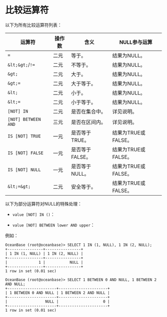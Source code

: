 比较运算符 
==========================



以下为所有比较运算符列表：


|         运算符         | 操作数 |     含义     |    NULL参与运算    |
|---------------------|-----|------------|----------------|
| `=`                 | 二元  | 等于。        | 结果为NULL。       |
| `&lt;&gt;`/`!=`     | 二元  | 不等于。       | 结果为NULL。       |
| `&gt;`              | 二元  | 大于。        | 结果为NULL。       |
| `&gt;=`             | 二元  | 大于等于。      | 结果为NULL。       |
| `&lt;`              | 二元  | 小于。        | 结果为NULL。       |
| `&lt;=`             | 二元  | 小于等于。      | 结果为NULL。       |
| `[NOT] IN`          | 二元  | 是否在集合中。    | 详见说明。          |
| `[NOT] BETWEEN AND` | 三元  | 是否在区间内。    | 详见说明。          |
| `IS [NOT] TRUE`     | 一元  | 是否等于TRUE。  | 结果为TRUE或FALSE。 |
| `IS [NOT] FALSE`    | 一元  | 是否等于FALSE。 | 结果为TRUE或FALSE。 |
| `IS [NOT] NULL`     | 一元  | 是否等于NULL。  | 结果为TRUE或FALSE。 |
| `&lt;=&gt;`         | 二元  | 安全等于。      | 结果为TRUE或FALSE。 |





以下为部分运算符对NULL的特殊处理：

* `value [NOT] IN ()`：




<!-- -->



<!-- -->



<!-- -->

* `value [NOT] BETWEEN lower AND upper`：




<!-- -->



<!-- -->



例如：

    OceanBase (root@oceanbase)> SELECT 1 IN (1, NULL), 1 IN (2, NULL);
    +----------------+----------------+
    | 1 IN (1, NULL) | 1 IN (2, NULL) |
    +----------------+----------------+
    |              1 |           NULL |
    +----------------+----------------+
    1 row in set (0.01 sec)
    
    OceanBase (root@oceanbase)> SELECT 1 BETWEEN 0 AND NULL, 1 BETWEEN 2 AND NULL;
    +----------------------+----------------------+
    | 1 BETWEEN 0 AND NULL | 1 BETWEEN 2 AND NULL |
    +----------------------+----------------------+
    |                 NULL |                    0 |
    +----------------------+----------------------+
    1 row in set (0.01 sec)


